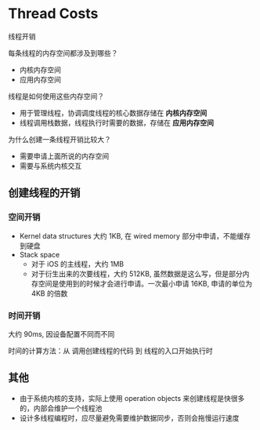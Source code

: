 # Thread Costs

线程开销

每条线程的内存空间都涉及到哪些？

- 内核内存空间
- 应用内存空间

线程是如何使用这些内存空间？

- 用于管理线程，协调调度线程的核心数据存储在 **内核内存空间**
- 线程调用栈数据，线程执行时需要的数据，存储在 **应用内存空间**

为什么创建一条线程开销比较大？

- 需要申请上面所说的内存空间
- 需要与系统内核交互

## 创建线程的开销

### 空间开销

- Kernel data structures 大约 1KB, 在 wired memory 部分中申请，不能缓存到硬盘
- Stack space
    - 对于 iOS 的主线程，大约 1MB
    - 对于衍生出来的次要线程，大约 512KB, 虽然数据是这么写，但是部分内存空间是使用到的时候才会进行申请。一次最小申请 16KB, 申请的单位为 4KB 的倍数

### 时间开销

大约 90ms, 因设备配置不同而不同

时间的计算方法：从 调用创建线程的代码 到 线程的入口开始执行时

## 其他

- 由于系统内核的支持，实际上使用 operation objects 来创建线程是快很多的，内部会维护一个线程池
- 设计多线程编程时，应尽量避免需要维护数据同步，否则会拖慢运行速度

